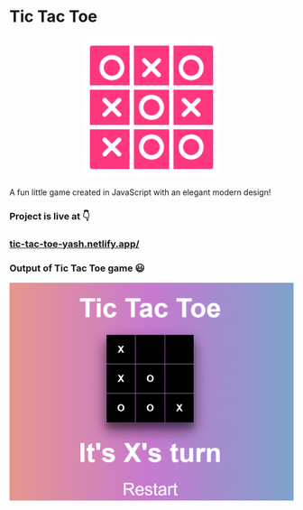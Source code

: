 # Tic Tac Toe

<p align="center">
   <img src="https://github.com/code4Y/tic-tac-toe/blob/main/images/tic-tac-toe.png" width="250" height="250">
</p>

A fun little game created in JavaScript with an elegant modern design!

### Project is live at 👇
### [tic-tac-toe-yash.netlify.app/](https://tic-tac-toe-yash.netlify.app/)

### Output of Tic Tac Toe game :smiley:

<p align="center">
   <img src="https://github.com/code4Y/tic-tac-toe/blob/main/images/screenshot.PNG">
</p>
